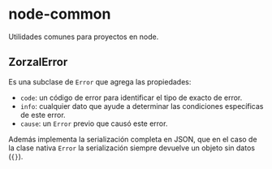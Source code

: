 # node-common

Utilidades comunes para proyectos en node.

## ZorzalError

Es una subclase de `Error` que agrega las propiedades:
* `code`: un código de error para identificar el tipo de exacto de error.
* `info`: cualquier dato que ayude a determinar las condiciones específicas de este error.
* `cause`: un `Error` previo que causó este error.

Además implementa la serialización completa en JSON, que en el caso de la clase nativa `Error` la serialización siempre devuelve un objeto sin datos (`{}`).
